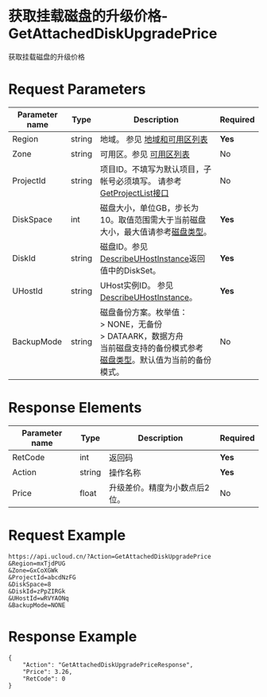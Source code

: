 # 获取挂载磁盘的升级价格-GetAttachedDiskUpgradePrice

获取挂载磁盘的升级价格

# Request Parameters
|Parameter name|Type|Description|Required|
|---|---|---|---|
|Region|string|地域。 参见 [地域和可用区列表](../summary/regionlist.html)|**Yes**|
|Zone|string|可用区。参见 [可用区列表](../summary/regionlist.html)|No|
|ProjectId|string|项目ID。不填写为默认项目，子帐号必须填写。 请参考[GetProjectList接口](../summary/get_project_list.html)|No|
|DiskSpace|int|磁盘大小，单位GB，步长为10。取值范围需大于当前磁盘大小，最大值请参考[磁盘类型](api/uhost-api/disk_type)。|**Yes**|
|DiskId|string|磁盘ID。参见 [DescribeUHostInstance](describe_uhost_instance.html)返回值中的DiskSet。|**Yes**|
|UHostId|string|UHost实例ID。 参见 [DescribeUHostInstance](describe_uhost_instance.html)。|**Yes**|
|BackupMode|string|磁盘备份方案。枚举值：<br> > NONE，无备份 <br> > DATAARK，数据方舟 <br> 当前磁盘支持的备份模式参考 [磁盘类型](api/uhost-api/disk_type)。默认值为当前的备份模式。|No|

# Response Elements
|Parameter name|Type|Description|Required|
|---|---|---|---|
|RetCode|int|返回码|**Yes**|
|Action|string|操作名称|**Yes**|
|Price|float|升级差价。精度为小数点后2位。|No|

# Request Example
```
https://api.ucloud.cn/?Action=GetAttachedDiskUpgradePrice
&Region=mxTjdPUG
&Zone=GxCoXGWk
&ProjectId=abcdNzFG
&DiskSpace=8
&DiskId=zPpZIRGk
&UHostId=wRVYAONq
&BackupMode=NONE
```

# Response Example
```
{
    "Action": "GetAttachedDiskUpgradePriceResponse", 
    "Price": 3.26, 
    "RetCode": 0
}
```

